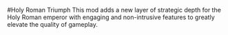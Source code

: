#Holy Roman Triumph
This mod adds a new layer of strategic depth for the Holy Roman emperor with engaging and non-intrusive features to greatly elevate the quality of gameplay.
